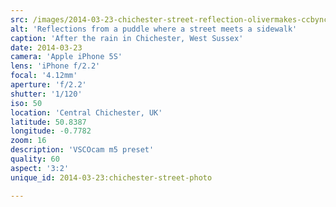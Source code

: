 ```yaml
---
src: /images/2014-03-23-chichester-street-reflection-olivermakes-ccbync.jpg
alt: 'Reflections from a puddle where a street meets a sidewalk'
caption: 'After the rain in Chichester, West Sussex'
date: 2014-03-23
camera: 'Apple iPhone 5S'
lens: 'iPhone f/2.2'
focal: '4.12mm'
aperture: 'f/2.2'
shutter: '1/120'
iso: 50
location: 'Central Chichester, UK'
latitude: 50.8387
longitude: -0.7782
zoom: 16
description: 'VSCOcam m5 preset'
quality: 60
aspect: '3:2'
unique_id: 2014-03-23:chichester-street-photo

---
```


